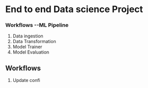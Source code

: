 # End to end Data science Project

### Workflows --ML Pipeline

1. Data ingestion
2. Data Transformation
3. Model Trainer
4. Model Evaluation

## Workflows

1. Update confi
